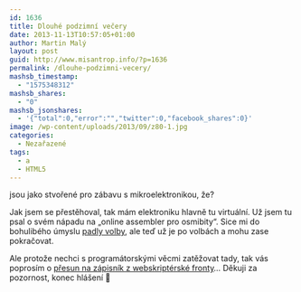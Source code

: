 ```yaml
---
id: 1636
title: Dlouhé podzimní večery
date: 2013-11-13T10:57:05+01:00
author: Martin Malý
layout: post
guid: http://www.misantrop.info/?p=1636
permalink: /dlouhe-podzimni-vecery/
mashsb_timestamp:
  - "1575348312"
mashsb_shares:
  - "0"
mashsb_jsonshares:
  - '{"total":0,"error":"","twitter":0,"facebook_shares":0}'
image: /wp-content/uploads/2013/09/z80-1.jpg
categories:
  - Nezařazené
tags:
  - a
  - HTML5
---
```

jsou jako stvořené pro zábavu s mikroelektronikou, že?

<!--more-->

Jak jsem se přestěhoval, tak mám elektroniku hlavně tu virtuální. Už jsem tu psal o svém nápadu na &#8222;online assembler pro osmibity&#8220;. Sice mi do bohulibého úmyslu [padly volby](http://economia.github.io/zapisky-z-fronty/), ale teď už je po volbách a mohu zase pokračovat.

Ale protože nechci s programátorskými věcmi zatěžovat tady, tak vás poprosím o [přesun na zápisník z webskriptérské fronty](http://webscript.cz/online-assembler-pro-osmibity/)&#8230; Děkuji za pozornost, konec hlášení 🙂